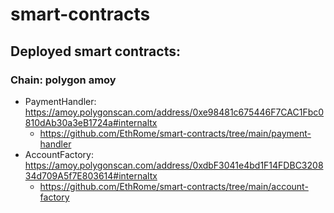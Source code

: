 # smart-contracts

## Deployed smart contracts:

### Chain: polygon amoy

* PaymentHandler: https://amoy.polygonscan.com/address/0xe98481c675446F7CAC1Fbc0810dAb30a3eB1724a#internaltx
    * https://github.com/EthRome/smart-contracts/tree/main/payment-handler
* AccountFactory: https://amoy.polygonscan.com/address/0xdbF3041e4bd1F14FDBC320834d709A5f7E803614#internaltx
    * https://github.com/EthRome/smart-contracts/tree/main/account-factory


